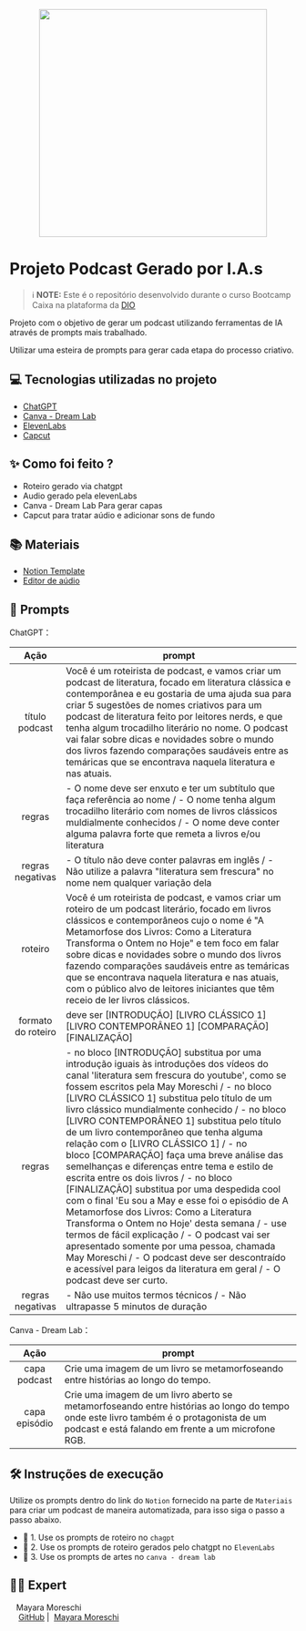 <p align="center">
<img 
    src="./assets/capa_podcast.png"
    width="400"  
    src="./assets/capa_episodio_piloto.png"
    width="400" 
/>
</p>


# Projeto Podcast Gerado por I.A.s
 > ℹ️ **NOTE:** Este é o repositório desenvolvido durante o curso Bootcamp Caixa na plataforma da [DIO](https://dio.me)

Projeto com o objetivo de gerar um podcast utilizando ferramentas de IA através de prompts mais trabalhado.

Utilizar uma esteira de prompts para gerar cada etapa do processo criativo.

## 💻 Tecnologias utilizadas no projeto

- [ChatGPT](https://chat.openai.com/) 
- [Canva - Dream Lab](https://www.canva.com/dream-lab/)
- [ElevenLabs](https://beta.elevenlabs.io/)
- [Capcut](https://www.capcut.com/pt-br/)

## ✨ Como foi feito ?

- Roteiro gerado via chatgpt
- Audio gerado pela elevenLabs
- Canva - Dream Lab Para gerar capas
- Capcut para tratar aúdio e adicionar sons de fundo

## 📚 Materiais

- [Notion Template](https://helpful-jump-17b.notion.site/PAS-Podcast-AI-Studio-210489e15d7a4a73b743bb159e45d06f?pvs=4)
- [Editor de aúdio](https://www.capcut.com/editor?from_page=landing_page&__action_from=picture_V%C3%ADdeos%20profissionais%20em%20minutos,%20n%C3%A3o%20em%20horas.)

## 🧠 Prompts

ChatGPT：

|   Ação   | prompt                                                                                                                                                                                                                                                                                                                                                                                      |
| :------: | ------------------------------------------------------------------------------------------------------------------------------------------------------------------------------------------------------------------------------------------------------------------------------ |
| título podcast | Você é um roteirista de podcast, e vamos criar um podcast de literatura, focado em literatura clássica e contemporânea e eu gostaria de uma ajuda sua para criar 5 sugestões de nomes criativos para um podcast de literatura feito por leitores nerds, e que tenha algum trocadilho literário no nome. O podcast vai falar sobre dicas e novidades sobre o mundo dos livros fazendo comparações saudáveis entre as temáricas que se encontrava naquela literatura e nas atuais.                                                                                             |       
| regras | - O nome deve ser enxuto e ter um subtítulo que faça referência ao nome / - O nome tenha algum trocadilho literário com nomes de livros clássicos muldialmente conhecidos / - O nome deve conter alguma palavra forte que remeta a livros e/ou literatura                                      
| regras negativas | - O título não deve conter palavras em inglês / - Não utilize a palavra "literatura sem frescura" no nome nem qualquer variação dela                                       |
| roteiro | Você é um roteirista de podcast, e vamos criar um  roteiro de um podcast literário, focado em livros clássicos e contemporâneos cujo o nome é "A Metamorfose dos Livros: Como a Literatura Transforma o Ontem no Hoje" e tem foco em falar sobre dicas e novidades sobre o mundo dos livros fazendo comparações saudáveis entre as temáricas que se encontrava naquela literatura e nas atuais,  com o público alvo de leitores iniciantes que têm receio de ler livros clássicos.                                                                                                               |
| formato do roteiro | deve ser [INTRODUÇÃO] [LIVRO CLÁSSICO 1] [LIVRO CONTEMPORÂNEO 1] [COMPARAÇÃO] [FINALIZAÇÃO]                            |
| regras | - no bloco [INTRODUÇÃO] substitua por uma introdução iguais às introduções dos vídeos do canal 'literatura sem frescura do youtube', como se fossem escritos pela May Moreschi / - no bloco [LIVRO CLÁSSICO 1] substitua pelo título de um livro clássico mundialmente conhecido / - no bloco [LIVRO CONTEMPORÂNEO 1] substitua pelo título de um livro contemporâneo que tenha alguma relação com o [LIVRO CLÁSSICO 1] / - no bloco [COMPARAÇÃO] faça uma breve análise das semelhanças e diferenças entre tema e estilo de escrita entre os dois livros / - no bloco [FINALIZAÇÃO] substitua por uma despedida cool com o final 'Eu sou a May e esse foi o episódio de A Metamorfose dos Livros: Como a Literatura Transforma o Ontem no Hoje' desta semana / - use termos de fácil explicação / - O podcast vai ser apresentado somente por uma pessoa, chamada May Moreschi / - O podcast deve ser descontraído e acessível para leigos da literatura em geral / - O podcast deve ser curto.                                                                 |         
| regras negativas | - Não use muitos termos técnicos / - Não ultrapasse 5 minutos de duração |

Canva - Dream Lab：

|  Ação  | prompt                                                                                 |
| :----: | -------------------------------------------------------------------------------------- |
| capa podcast | Crie uma imagem de um livro se metamorfoseando entre histórias ao longo do tempo.|
| capa episódio | Crie uma imagem de um livro aberto se metamorfoseando entre histórias ao longo do tempo onde este livro também é o protagonista de um podcast e está falando em frente a um microfone RGB.                                                                                              |


## 🛠️ Instruções de execução

Utilize os prompts dentro do link do `Notion` fornecido na parte de `Materiais` para criar um podcast de maneira automatizada, para isso siga o passo a passo abaixo.

- 🤖 1. Use os prompts de roteiro no `chagpt`
- 🤖 2. Use os prompts de roteiro gerados pelo chatgpt no  `ElevenLabs`
- 🤖 3. Use os prompts de artes no `canva - dream lab`

## 👨‍💻 Expert

<p>
    <p>&nbsp&nbsp&nbspMayara Moreschi<br>
    &nbsp&nbsp&nbsp
    <a href="https://github.com/MayMoreschi">
    GitHub</a>&nbsp;|&nbsp;
    <a href="www.linkedin.com/in/

<br/><br/>
<p>

---

⌨️ com 💜 por [Mayara Moreschi](https://github.com/MayMoreschi)
